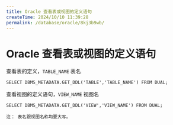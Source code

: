 ```yaml
---
title: Oracle 查看表或视图的定义语句
createTime: 2024/10/10 11:39:28
permalink: /database/oracle/8kj3b9wb/
---
```

# Oracle 查看表或视图的定义语句

查看表的定义，`TABLE_NAME` 表名

```
SELECT DBMS_METADATA.GET_DDL('TABLE','TABLE_NAME') FROM DUAL;
```

查看视图的定义语句，`VIEW_NAME` 视图名

```
SELECT DBMS_METADATA.GET_DDL('VIEW','VIEW_NAME') FROM DUAL;
```

`注： 表名跟视图名称均要大写。`